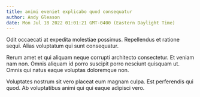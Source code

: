```yaml
---
title: animi eveniet explicabo quod consequatur
author: Andy Gleason
date: Mon Jul 18 2022 01:01:21 GMT-0400 (Eastern Daylight Time)
---
```

Odit occaecati at expedita molestiae possimus. Repellendus et ratione sequi. Alias voluptatum qui sunt consequatur.

 Rerum amet et qui aliquam neque corrupti architecto consectetur. Et veniam nam non. Omnis aliquam id porro suscipit porro nesciunt quisquam ut. Omnis qui natus eaque voluptas doloremque non.

 Voluptates nostrum sit vero placeat eum magnam culpa. Est perferendis qui quod. Ab voluptatibus animi qui qui eaque adipisci vero.
